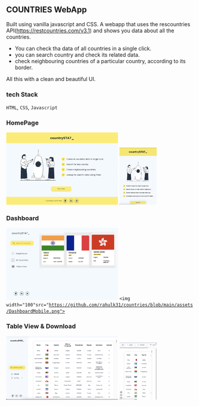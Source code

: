 ## COUNTRIES WebApp

Built using vanilla javascript and CSS. A webapp that uses the rescountries API(https://restcountries.com/v3.1) and shows you data about all the countries.

- You can check tha data of all countries in a single click.
- you can search country and check its related data.
- check neighbouring countries of a particular country, according to its border.

All this with a clean and beautiful UI.

### tech Stack
`HTML`, `CSS`, `Javascript`


### HomePage

<code><img width="300" src="https://github.com/rahulk31/countries/blob/main/assets/HomepageNew.png"></code>
<code><img width="100" src="https://github.com/rahulk31/countries/blob/main/assets/HomepageMobile.png"></code>

### Dashboard

<code><img width="300" src="https://github.com/rahulk31/countries/blob/main/assets/Dashboard.png"></code>
<code><img width="100"src="https://github.com/rahulk31/countries/blob/main/assets/DashboardMobile.png"></code>

### Table View & Download

<code><img width="300" src="https://github.com/rahulk31/countries/blob/main/assets/TableView.png"></code>
<code><img width="100" src="https://github.com/rahulk31/countries/blob/main/assets/TableMobile.png"></code>